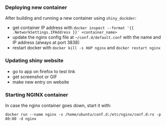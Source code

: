 ### Deploying new container

After building and running a new container using `shiny_dockder`: 

- get container IP address with `docker inspect --format '{{ .NetworkSettings.IPAddress }}' <container_name>`
- update the nginx config file at `~/conf.d/default.conf` with the name and IP address (always at port 3838)
- restart docker with `docker kill -s HUP nginx` and `docker restart nginx`

### Updating shiny website

- go to app on firefox to test link
- get screenshot or GIF
- make new entry on website

### Starting NGINX container

In case the nginx container goes down, start it with:

`docker run --name nginx -v /home/ubuntu/conf.d:/etc/nginx/conf.d:ro -p 80:80 -d nginx`
